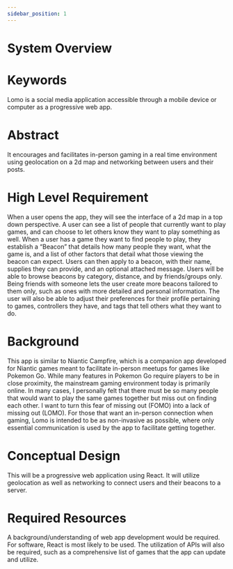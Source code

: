 ```yaml
---
sidebar_position: 1
---
```


# System Overview
# Keywords
Lomo is a social media application accessible through a mobile device or computer as a progressive web app. 

# Abstract
It encourages and facilitates in-person gaming in a real time environment using geolocation on a 2d map and networking between users and their posts. 

# High Level Requirement
When a user opens the app, they will see the interface of a 2d map in a top down perspective. A user can see a list of people that currently want to play games, and can choose to let others know they want to play something as well. When a user has a game they want to find people to play, they establish a “Beacon” that details how many people they want, what the game is, and a list of other factors that detail what those viewing the beacon can expect. Users can then apply to a beacon, with their name, supplies they can provide, and an optional attached message. Users will be able to browse beacons by category, distance, and by friends/groups only. Being friends with someone lets the user create more beacons tailored to them only, such as ones with more detailed and personal information. The user will also be able to adjust their preferences for their profile pertaining to games, controllers they have, and tags that tell others what they want to do. 

# Background
This app is similar to Niantic Campfire, which is a companion app developed for Niantic games meant to facilitate in-person meetups for games like Pokemon Go. While many features in Pokemon Go require players to be in close proximity, the mainstream gaming environment today is primarily online. In many cases, I personally felt that there must be so many people that would want to play the same games together but miss out on finding each other. I want to turn this fear of missing out (FOMO) into a lack of missing out (LOMO). For those that want an in-person connection when gaming, Lomo is intended to be as non-invasive as possible, where only essential communication is used by the app to facilitate getting together. 

# Conceptual Design
This will be a progressive web application using React. It will utilize geolocation as well as networking to connect users and their beacons to a server.

# Required Resources
A background/understanding of web app development would be required. For software, React is most likely to be used. The utilization of APIs will also be required, such as a comprehensive list of games that the app can update and utilize. 
